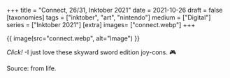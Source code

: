 +++
title = "Connect, 26/31, Inktober 2021"
date = 2021-10-26
draft =  false
[taxonomies]
tags = ["inktober", "art", "nintendo"]
medium = ["Digital"]
series = ["Inktober 2021"]
[extra]
images= ["connect.webp"]
+++

{{ image(src="connect.webp", alt="Image") }}

*Click!* -I just love these skyward sword edition joy-cons. 🎮

Source: from life.
